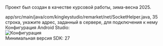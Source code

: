 Проект был создан в качестве курсовой работы, зима-весна 2025.

app/src/main/java/com/kingleystudio/remarket/net/SocketHelper.java, 35 строка, укажите адрес, заданный в сервере, для подключения к нему  
Конфигурация Android Studio:  
![Конфигурация](https://github.com/user-attachments/assets/e2ee0999-eb8d-41b9-b992-0478c61e5b28)  
Минимальная версия SDK: 27
